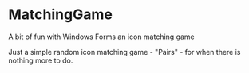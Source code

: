 # MatchingGame
A bit of fun with Windows Forms an icon matching game

Just a simple random icon matching game - "Pairs" - for when there is nothing more to do.
